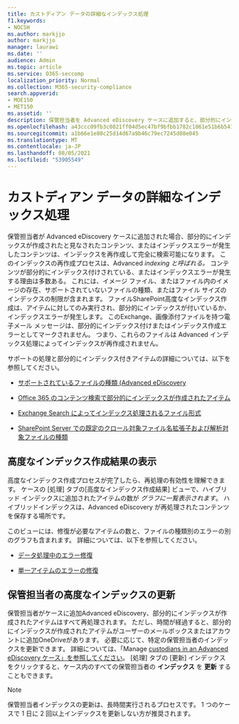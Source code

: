 ```yaml
---
title: カストディアン データの詳細なインデックス処理
f1.keywords:
- NOCSH
ms.author: markjjo
author: markjjo
manager: laurawi
ms.date: ''
audience: Admin
ms.topic: article
ms.service: O365-seccomp
localization_priority: Normal
ms.collection: M365-security-compliance
search.appverid:
- MOE150
- MET150
ms.assetid: ''
description: 保管担当者を Advanced eDiscovery ケースに追加すると、部分的にインデックスが作成されたと見なされたコンテンツが再処理され、完全に検索可能になります。
ms.openlocfilehash: a43ccc09fb3c0821ff04d5ec47bf9bfbb1782c1061e51b6b541abc3792e82738
ms.sourcegitcommit: a1b66e1e80c25d14d67a9b46c79ec7245d88e045
ms.translationtype: MT
ms.contentlocale: ja-JP
ms.lasthandoff: 08/05/2021
ms.locfileid: "53905549"
---
```

# <a name="advanced-indexing-of-custodian-data"></a>カストディアン データの詳細なインデックス処理

保管担当者が Advanced eDiscovery ケースに追加された場合、部分的にインデックスが作成されたと見なされたコンテンツ、またはインデックスエラーが発生したコンテンツは、インデックスを再作成して完全に検索可能になります。  このインデックスの再作成プロセスは、Advanced *indexing と呼ばれる。* コンテンツが部分的にインデックス付けされている、またはインデックスエラーが発生する理由は多数ある。 これには、イメージ ファイル、またはファイル内のイメージの存在、サポートされていないファイルの種類、またはファイル サイズのインデックスの制限が含まれます。 ファイルSharePoint高度なインデックス作成は、アイテムに対してのみ実行され、部分的にインデックスが付いているか、インデックスエラーが発生します。 このExchange、画像添付ファイルを持つ電子メール メッセージは、部分的にインデックス付けまたはインデックス作成エラーとしてマークされません。 つまり、これらのファイルは Advanced インデックス処理によってインデックスが再作成されません。

サポートの処理と部分的にインデックス付きアイテムの詳細については、以下を参照してください。

- [サポートされているファイルの種類 (Advanced eDiscovery](supported-filetypes-ediscovery20.md)

- [Office 365 のコンテンツ検索で部分的にインデックスが作成されたアイテム](partially-indexed-items-in-content-search.md)

- [Exchange Search によってインデックス処理されるファイル形式](/exchange/file-formats-indexed-by-exchange-search-exchange-2013-help)

- [SharePoint Server での既定のクロール対象ファイル名拡張子および解析対象ファイルの種類](/SharePoint/technical-reference/default-crawled-file-name-extensions-and-parsed-file-types)

## <a name="viewing-advanced-indexing-results"></a>高度なインデックス作成結果の表示

高度なインデックス作成プロセスが完了したら、再処理の有効性を理解できます。  ケースの [処理] タブの[高度なインデックス作成結果] ビューで、ハイブリッド インデックスに追加されたアイテムの数が *グラフに一覧表示されます*。  ハイブリッドインデックスは、Advanced eDiscovery が再処理されたコンテンツを保存する場所です。

このビューには、修復が必要なアイテムの数と、ファイルの種類別のエラーの別のグラフも含まれます。 詳細については、以下を参照してください。

- [データ処理中のエラー修復](error-remediation-when-processing-data-in-advanced-ediscovery.md)

- [単一アイテムのエラーの修復](single-item-error-remediation.md)

## <a name="updating-the-advanced-index-for-custodians"></a>保管担当者の高度なインデックスの更新

保管担当者がケースに追加Advanced eDiscovery、部分的にインデックスが作成されたアイテムはすべて再処理されます。 ただし、時間が経過すると、部分的にインデックスが作成されたアイテムがユーザーのメールボックスまたはアカウントに追加OneDriveがあります。  必要に応じて、特定の保管担当者のインデックスを更新できます。 詳細については、「Manage [custodians in an Advanced eDiscovery ケース」を参照してください](manage-new-custodians.md#re-index-custodian-data)。 [処理] タブの [更新] インデックスをクリックすると、ケース内のすべての保管担当者の **インデックス** を **更新** することもできます。

> [!NOTE]
> 保管担当者インデックスの更新は、長時間実行されるプロセスです。 1 つのケースで 1 日に 2 回以上インデックスを更新しない方が推奨されます。
